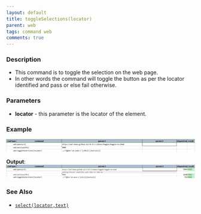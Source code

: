 ```yaml
---
layout: default
title: toggleSelections(locator)
parent: web
tags: command web
comments: true
---
```


### Description

- This command is to toggle the selection on the web page.
- In other words the command will toggle the button as per the locator identified and pass or else fail otherwise.

### Parameters

- **locator** - this parameter is the locator of the element.

### Example

![](image/toggleSelections_01.png)

**Output**:<br/>
![](image/toggleSelections_02.png)

### See Also

- [`select(locator,text)`](select(locator,text))